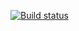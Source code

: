 [![Build status](https://ci.appveyor.com/api/projects/status/iepqmqkfr8baeg2u/branch/main?svg=true)](https://ci.appveyor.com/project/Dmitriy-Nabokov/java-postman-echo/branch/main)
